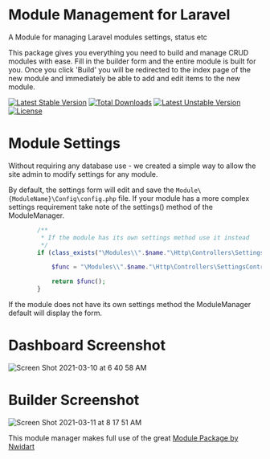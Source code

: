 # Module Management for Laravel
A Module for managing Laravel modules settings, status etc

This package gives you everything you need to build and manage CRUD modules with ease. Fill in the builder form and the entire module is built for you. Once you click 'Build' you will be redirected to the index page of the new module and immediately be able to add and edit items to the new module. 

[![Latest Stable Version](https://poser.pugx.org/simplepleb/modulemanager-module/v)](//packagist.org/packages/simplepleb/modulemanager-module) [![Total Downloads](https://poser.pugx.org/simplepleb/modulemanager-module/downloads)](//packagist.org/packages/simplepleb/modulemanager-module) [![Latest Unstable Version](https://poser.pugx.org/simplepleb/modulemanager-module/v/unstable)](//packagist.org/packages/simplepleb/modulemanager-module) [![License](https://poser.pugx.org/simplepleb/modulemanager-module/license)](//packagist.org/packages/simplepleb/modulemanager-module)

# Module Settings 
Without requiring any database use - we created a simple way to allow the site admin to modify settings for any module.

By default, the settings form will edit and save the ``` Module\{ModuleName}\Config\config.php ``` file. If your module has a more complex settings requirement take note of the settings() method of the ModuleManager.

```php 
        /**
         * If the module has its own settings method use it instead
         */
        if (class_exists("\Modules\\".$name."\Http\Controllers\SettingsController")) {

            $func = "\Modules\\".$name."\Http\Controllers\SettingsController::settings";

            return $func();
        }
```

If the module does not have its own settings method the ModuleManager default will display the form.

# Dashboard Screenshot

![Screen Shot 2021-03-10 at 6 40 58 AM](https://user-images.githubusercontent.com/79759974/110624073-bb5f4980-816b-11eb-98bb-cfc0481c295c.png)


# Builder Screenshot

![Screen Shot 2021-03-11 at 8 17 51 AM](https://user-images.githubusercontent.com/79759974/110793210-5a567500-8242-11eb-8849-68e0bc033a57.png)

This module manager makes full use of the great [Module Package by Nwidart](https://nwidart.com/laravel-modules/v6/introduction)

